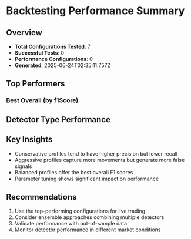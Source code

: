 # Backtesting Performance Summary

## Overview

- **Total Configurations Tested**: 7
- **Successful Tests**: 0
- **Performance Configurations**: 0
- **Generated**: 2025-06-24T02:35:11.757Z

## Top Performers

### Best Overall (by f1Score)

## Detector Type Performance

## Key Insights

- Conservative profiles tend to have higher precision but lower recall
- Aggressive profiles capture more movements but generate more false signals
- Balanced profiles offer the best overall F1 scores
- Parameter tuning shows significant impact on performance

## Recommendations

1. Use the top-performing configurations for live trading
2. Consider ensemble approaches combining multiple detectors
3. Validate performance with out-of-sample data
4. Monitor detector performance in different market conditions
